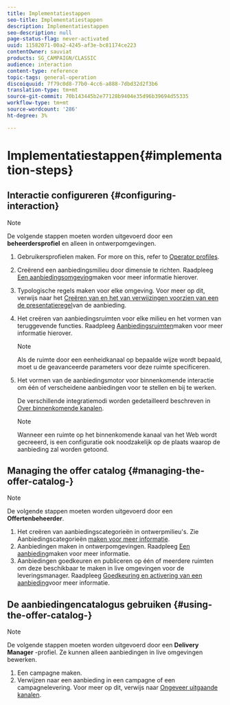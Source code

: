 ```yaml
---
title: Implementatiestappen
seo-title: Implementatiestappen
description: Implementatiestappen
seo-description: null
page-status-flag: never-activated
uuid: 11582071-00a2-4245-af3e-bc81174ce223
contentOwner: sauviat
products: SG_CAMPAIGN/CLASSIC
audience: interaction
content-type: reference
topic-tags: general-operation
discoiquuid: 7f79c0d8-77b0-4cc6-a888-7dbd32d2f3b6
translation-type: tm+mt
source-git-commit: 70b143445b2e77128b9404e35d96b39694d55335
workflow-type: tm+mt
source-wordcount: '286'
ht-degree: 3%

---
```



# Implementatiestappen{#implementation-steps}

## Interactie configureren {#configuring-interaction}

>[!NOTE]
>
>De volgende stappen moeten worden uitgevoerd door een **beheerdersprofiel** en alleen in ontwerpomgevingen.

1. Gebruikersprofielen maken. For more on this, refer to [Operator profiles](../../interaction/using/operator-profiles.md).
1. Creërend een aanbiedingsmilieu door dimensie te richten. Raadpleeg [Een aanbiedingsomgeving](../../interaction/using/live-design-environments.md#creating-an-offer-environment)maken voor meer informatie hierover.
1. Typologische regels maken voor elke omgeving. Voor meer op dit, verwijs naar het [Creëren van en het van verwijzingen voorzien van een de presentatieregel](../../interaction/using/managing-offer-presentation.md#creating-and-referencing-an-offer-presentation-rule)van de aanbieding.
1. Het creëren van aanbiedingsruimten voor elke milieu en het vormen van teruggevende functies. Raadpleeg [Aanbiedingsruimten](../../interaction/using/creating-offer-spaces.md)maken voor meer informatie hierover.

   >[!NOTE]
   >
   >Als de ruimte door een eenheidkanaal op bepaalde wijze wordt bepaald, moet u de geavanceerde parameters voor deze ruimte specificeren.

1. Het vormen van de aanbiedingsmotor voor binnenkomende interactie om één of verscheidene aanbiedingen voor te stellen en bij te werken.

   De verschillende integratiemodi worden gedetailleerd beschreven in [Over binnenkomende kanalen](../../interaction/using/about-inbound-channels.md).

   >[!NOTE]
   >
   >Wanneer een ruimte op het binnenkomende kanaal van het Web wordt gecreeerd, is een configuratie ook noodzakelijk op de plaats waarop de aanbieding zal worden getoond.

## Managing the offer catalog {#managing-the-offer-catalog-}

>[!NOTE]
>
>De volgende stappen moeten worden uitgevoerd door een **Offertenbeheerder**.

1. Het creëren van aanbiedingscategorieën in ontwerpmilieu&#39;s. Zie Aanbiedingscategorieën [maken voor meer informatie](../../interaction/using/creating-offer-categories.md).
1. Aanbiedingen maken in ontwerpomgevingen. Raadpleeg [Een aanbieding](../../interaction/using/creating-an-offer.md)maken voor meer informatie.
1. Aanbiedingen goedkeuren en publiceren op één of meerdere ruimten om deze beschikbaar te maken in live omgevingen voor de leveringsmanager. Raadpleeg [Goedkeuring en activering van een aanbieding](../../interaction/using/approving-and-activating-an-offer.md)voor meer informatie.

## De aanbiedingencatalogus gebruiken {#using-the-offer-catalog-}

>[!NOTE]
>
>De volgende stappen moeten worden uitgevoerd door een **Delivery Manager** -profiel. Ze kunnen alleen aanbiedingen in live omgevingen bewerken.

1. Een campagne maken.
1. Verwijzen naar een aanbieding in een campagne of een campagnelevering. Voor meer op dit, verwijs naar [Ongeveer uitgaande kanalen](../../interaction/using/about-outbound-channels.md).

